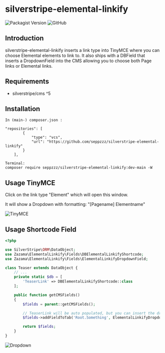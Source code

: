 # silverstripe-elemental-linkify

![Packagist Version](https://img.shields.io/packagist/v/Zazama/silverstripe-elemental-linkify?style=flat-square)
![GitHub](https://img.shields.io/github/license/Zazama/silverstripe-elemental-linkify?style=flat-square)

## Introduction

silverstripe-elemental-linkify inserts a link type into TinyMCE where you can choose Elemental elements to link to.
It also ships with a DBField that inserts a DropdownField into the CMS allowing you to choose both Page links or Elemental links.

## Requirements

* silverstripe/cms ^5

## Installation

```
In (main-) composer.json :

"repositories": [
		{
			"type": "vcs",
			"url": "https://github.com/seppzzz/silverstripe-elemental-linkify"
		}
	],
	
Terminal:
composer require seppzzz/silverstripe-elemental-linkify:dev-main -W
```

## Usage TinyMCE

Click on the link type "Element" which will open this window.

It will show a Dropdown with formatting: "[Pagename] Elementname"

![TinyMCE](https://zazama.de/assets/Uploads/elementallinktinymce.png?vid=3)


## Usage Shortcode Field
```php
<?php

use SilverStripe\ORM\DataObject;
use Zazama\ElementalLinkify\Fields\DBElementalLinkifyShortcode;
use Zazama\ElementalLinkify\Fields\ElementalLinkifyDropdownField;

class Teaser extends DataObject {
    // ...
    private static $db = [
        'TeaserLink' => DBElementalLinkifyShortcode::class
    ];

    public function getCMSFields()
    {
        $fields = parent::getCMSFields();

        // TeaserLink will be auto populated, but you can insert the dropdown yourself with
        $fields->addFieldToTab('Root.Something', ElementalLinkifyDropdownField::create('TeaserLink', 'TeaserLink'));

        return $fields;
    }
}
```

![Dropdown](https://zazama.de/assets/Uploads/elementallinkfield.png?vid=3)